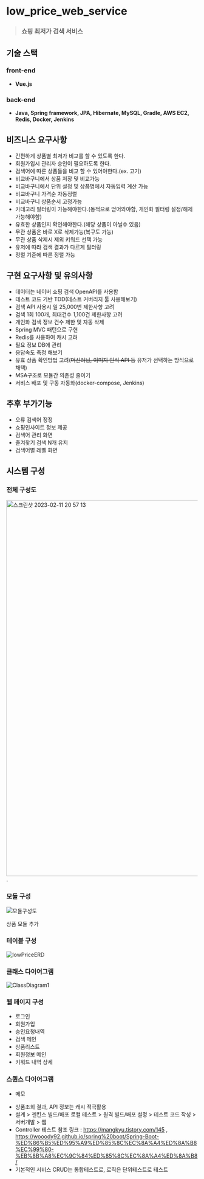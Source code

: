 # low_price_web_service  
> ### 쇼핑 최저가 검색 서비스

## 기술 스택  

### front-end  
- **Vue.js**  

### back-end   
- **Java, Spring framework, JPA, Hibernate, MySQL, Gradle, AWS EC2, Redis, Docker, Jenkins**  

## 비즈니스 요구사항  
- 간편하게 상품별 최저가 비교를 할 수 있도록 한다.  
- 회원가입시 관리자 승인이 필요하도록 한다.  
- 검색어에 따른 상품들을 비교 할 수 있어야한다.(ex. 고기)  
- 비교바구니에서 상품 저장 및 비교가능  
- 비교바구니에서 단위 설정 및 상품명에서 자동입력 계산 가능  
- 비교바구니 가격순 자동정렬  
- 비교바구니 상품순서 고정가능  
- 카테고리 필터링이 가능해야한다.(동적으로 얻어와야함, 개인화 필터링 설정/해제 가능해야함)  
- 유효한 상품인지 확인해야한다.(해당 상품이 아닐수 있음)  
- 무관 상품은 바로 X로 삭제가능(복구도 가능)  
- 무관 상품 삭제시 제외 키워드 선택 가능  
- 유저에 따라 검색 결과가 다르게 필터링
- 정렬 기준에 따른 정렬 가능  

## 구현 요구사항 및 유의사항  
- 데이터는 네이버 쇼핑 검색 OpenAPI를 사용함  
- 테스트 코드 기반 TDD(테스트 커버리지 툴 사용해보기)  
- 검색 API 사용시 일 25,000번 제한사항 고려  
- 검색 1회 100개, 최대건수 1,100건 제한사항 고려  
- 개인화 검색 정보 건수 제한 및 자동 삭제  
- Spring MVC 패턴으로 구현  
- Redis를 사용하여 캐시 고려  
- 필요 정보 DB에 관리  
- 응답속도 측정 해보기  
- 유효 상품 확인방법 고려(~~머신러닝, 이미지 인식 API 등~~ 유저가 선택하는 방식으로 채택)  
- MSA구조로 모듈간 의존성 줄이기  
- 서비스 배포 및 구동 자동화(docker-compose, Jenkins)  

## 추후 부가기능  
- 오류 검색어 정정  
- 쇼핑인사이트 정보 제공  
- 검색어 관리 화면  
- 즐겨찾기 검색 N개 유지  
- 검색어별 레벨 화면  


## 시스템 구성  
### 전체 구성도  
<img width="989" alt="스크린샷 2023-02-11 20 57 13" src="https://user-images.githubusercontent.com/31335823/218256785-4df31f43-6750-4eeb-849a-193922879832.png">. 

### 모듈 구성  
![모듈구성도](https://user-images.githubusercontent.com/31335823/218269137-00a4baa4-8ea9-4c1b-b6c9-913670e8337f.PNG)  


상품 모듈 추가  

### 테이블 구성  
  
![lowPriceERD](https://user-images.githubusercontent.com/31335823/218268925-ae241988-feb9-4a5a-9c60-3bc4029d1aa4.PNG)  

### 클래스 다이어그램  

![ClassDiagram1](https://user-images.githubusercontent.com/31335823/218271737-f6ca89f8-b339-4c93-872e-5deb411dda43.png)  

### 웹 페이지 구성  

- 로그인  
- 회원가입  
- 승인요청내역  
- 검색 메인  
- 상품리스트  
- 회원정보 메인  
- 키워드 내역 상세
  
### 스퀀스 다이어그램  


* 메모  
- 상품조회 결과, API 정보는 캐시 적극활용  
- 설계 > 젠킨스 빌드/배포 로컬 테스트 > 원격 빌드/배포 설정 > 테스트 코드 작성 > 서버개발 > 웹
- Controller 테스트 참조 링크 : https://mangkyu.tistory.com/145 , https://wooody92.github.io/spring%20boot/Spring-Boot-%ED%86%B5%ED%95%A9%ED%85%8C%EC%8A%A4%ED%8A%B8%EC%99%80-%EB%8B%A8%EC%9C%84%ED%85%8C%EC%8A%A4%ED%8A%B8/  
- 기본적인 서비스 CRUD는 통합테스트로, 로직은 단위테스트로 테스트
